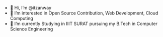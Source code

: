 - 👋 Hi, I’m @itzanway
- 👀 I’m interested in Open Source Contribution, Web Development, Cloud Computing
- 🌱 I’m currently Studying in IIIT SURAT pursuing my B.Tech in Computer Science Engineering

<!---
itzanway/itzanway is a ✨ special ✨ repository because its `README.md` (this file) appears on your GitHub profile.
You can click the Preview link to take a look at your changes.
--->
